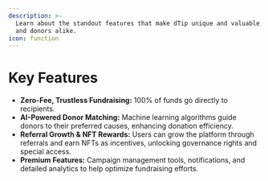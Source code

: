 ```yaml
---
description: >-
  Learn about the standout features that make dTip unique and valuable for users
  and donors alike.
icon: function
---
```


# Key Features

* **Zero-Fee, Trustless Fundraising:** 100% of funds go directly to recipients.
* **AI-Powered Donor Matching:** Machine learning algorithms guide donors to their preferred causes, enhancing donation efficiency.
* **Referral Growth & NFT Rewards:** Users can grow the platform through referrals and earn NFTs as incentives, unlocking governance rights and special access.
* **Premium Features:** Campaign management tools, notifications, and detailed analytics to help optimize fundraising efforts.
